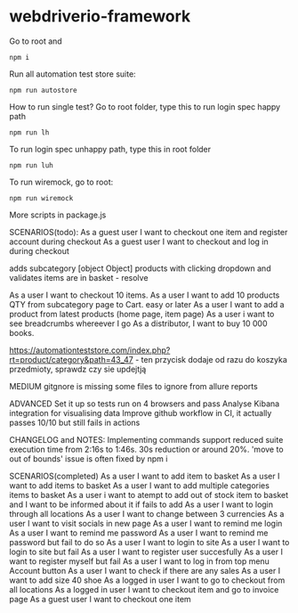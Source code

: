 # webdriverio-framework

Go to root and

```
npm i
```

Run all automation test store suite:

```
npm run autostore
```

How to run single test? Go to root folder, type this to run login spec happy path

```
npm run lh
```

To run login spec unhappy path, type this in root folder

```
npm run luh
```

To run wiremock, go to root:

```
npm run wiremock
```

More scripts in package.js

SCENARIOS(todo):
As a guest user I want to checkout one item and register account during checkout
As a guest user I want to checkout and log in during checkout

adds subcategory [object Object] products with clicking dropdown and validates items are in basket - resolve

As a user I want to checkout 10 items.
As a user I want to add 10 products QTY from subcategory page to Cart.
easy or later
As a user I want to add a product from latest products (home page, item page)
As a user i want to see breadcrumbs whereever I go
As a distributor, I want to buy 10 000 books.

https://automationteststore.com/index.php?rt=product/category&path=43_47 - ten przycisk dodaje od razu do koszyka przedmioty, sprawdz czy sie updejtją

MEDIUM
gitgnore is missing some files to ignore from allure reports

ADVANCED
Set it up so tests run on 4 browsers and pass
Analyse Kibana integration for visualising data
Improve github workflow in CI, it actually passes 10/10 but still fails in actions

CHANGELOG and NOTES:
Implementing commands support reduced suite execution time from 2:16s to 1:46s. 30s reduction or around 20%.
'move to out of bounds' issue is often fixed by npm i

SCENARIOS(completed)
As a user I want to add item to basket
As a user I want to add items to basket
As a user I want to add multiple categories items to basket
As a user i want to atempt to add out of stock item to basket and I want to be informed about it if fails to add
As a user I want to login through all locations
As a user I want to change between 3 currencies
As a user I want to visit socials in new page
As a user I want to remind me login
As a user I want to remind me password
As a user I want to remind me password but fail to do so
As a user I want to login to site
As a user I want to login to site but fail
As a user I want to register user succesfully
As a user I want to register myself but fail
As a user I want to log in from top menu Account button
As a user I want to check if there are any sales
As a user I want to add size 40 shoe
As a logged in user I want to go to checkout from all locations
As a logged in user I want to checkout item and go to invoice page
As a guest user I want to checkout one item
